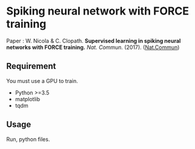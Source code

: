 # Spiking neural network with FORCE training
Paper : W. Nicola & C. Clopath. **Supervised learning in spiking neural networks with FORCE training.** *Nat. Commun.* (2017). ([Nat.Commun](https://www.nature.com/articles/s41467-017-01827-3))

## Requirement
You must use a GPU to train.
- Python >=3.5
- matplotlib
- tqdm

## Usage
Run, python files.
